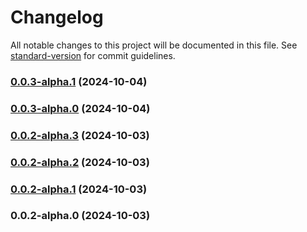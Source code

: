 # Changelog

All notable changes to this project will be documented in this file. See [standard-version](https://github.com/conventional-changelog/standard-version) for commit guidelines.

### [0.0.3-alpha.1](https://github.com/acrool/acrool-imgz-client/compare/v0.0.3-alpha.0...v0.0.3-alpha.1) (2024-10-04)

### [0.0.3-alpha.0](https://github.com/acrool/acrool-imgz-client/compare/v0.0.2-alpha.1...v0.0.3-alpha.0) (2024-10-04)

### [0.0.2-alpha.3](https://github.com/acrool/acrool-imgz-client/compare/v0.0.2-alpha.2...v0.0.2-alpha.3) (2024-10-03)

### [0.0.2-alpha.2](https://github.com/acrool/acrool-imgz-client/compare/v0.0.2-alpha.1...v0.0.2-alpha.2) (2024-10-03)

### [0.0.2-alpha.1](https://github.com/acrool/acrool-imgz-client/compare/v0.0.2-alpha.0...v0.0.2-alpha.1) (2024-10-03)

### 0.0.2-alpha.0 (2024-10-03)
